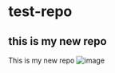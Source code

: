 # test-repo 
## this is my new repo ##
This is my new repo
![image](https://octodex.github.com/images/Terracottocat_Single.png)
